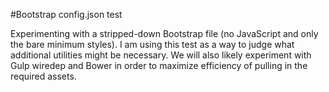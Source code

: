 #Bootstrap config.json test

Experimenting with a stripped-down Bootstrap file (no JavaScript and only the bare minimum styles). I am using this test as a way to judge what additional utilities might be necessary. We will also likely experiment with Gulp wiredep and Bower in order to maximize efficiency of pulling in the required assets.
